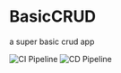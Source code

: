 # BasicCRUD
a super basic crud app

![CI Pipeline](https://github.com/Sepezeus/BasiCRUD/actions/workflows/CI.yml/badge.svg)
![CD Pipeline](https://github.com/Sepezeus/BasiCRUD/actions/workflows/CD.yml/badge.svg)